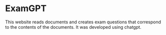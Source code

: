 # ExamGPT
This website reads documents and creates exam questions that correspond to the contents of the documents. It was developed using chatgpt.
